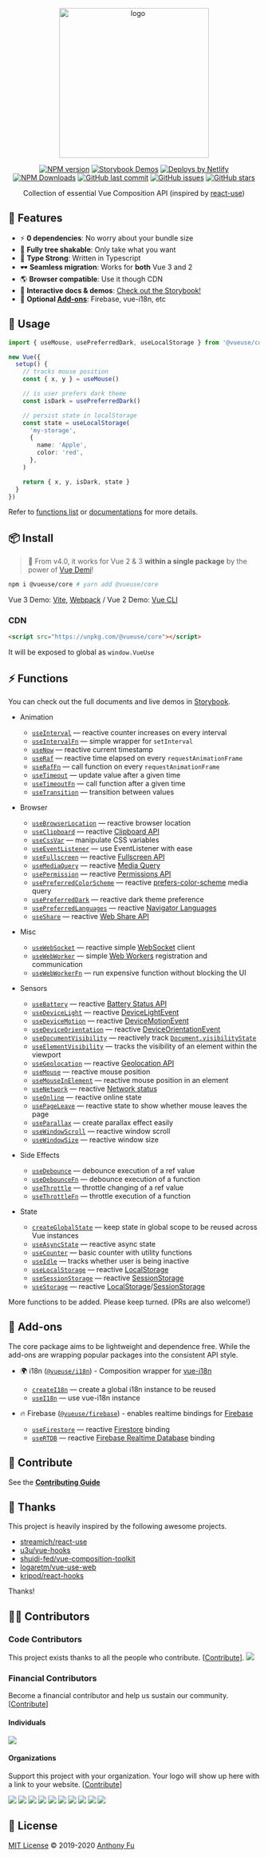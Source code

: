 <p align="center">
<a href="https://github.com/antfu/vueuse"><img src="https://raw.githubusercontent.com/antfu/vueuse/master/resources/logo-vertical.png" alt="logo" width="300"/></a>
</p>

<p align="center">
<a href="https://www.npmjs.com/package/@vueuse/core" target="__blank">
<img src="https://img.shields.io/npm/v/@vueuse/core?color=a1b858" alt="NPM version" /></a>
<a href="https://vueuse.js.org" target="__blank"><img src="https://img.shields.io/static/v1?label=storybook&message=demos&color=63ba83" alt="Storybook Demos" /></a>
<a href="https://app.netlify.com/" target="__blank"><img src="https://img.shields.io/static/v1?label=deploys%20by&message=netlify&color=00C7B7" alt="Deploys by Netlify" /></a>
<a href="https://www.npmjs.com/package/@vueuse/core" target="__blank"><img alt="NPM Downloads" src="https://img.shields.io/npm/dm/@vueuse/core?color=35495e"/></a>
<a href="https://github.com/antfu/vueuse" target="__blank"><img src="https://img.shields.io/github/last-commit/antfu/vueuse.svg?color=a38eed" alt="GitHub last commit" /></a>
<a href="https://github.com/antfu/vueuse/issues" target="__blank"><img src="https://img.shields.io/github/issues/antfu/vueuse.svg?color=c977be" alt="GitHub issues" /></a>
<a href="https://github.com/antfu/vueuse" target="__blank"><img alt="GitHub stars" src="https://img.shields.io/github/stars/antfu/vueuse?style=social"></a>
</p>

<p align="center">
Collection of essential Vue Composition API (inspired by <a href='https://github.com/streamich/react-use' target='__blank'>react-use</a>)
</p>


## 🚀 Features

- ⚡ **0 dependencies**: No worry about your bundle size
- 🌴 **Fully tree shakable**: Only take what you want
- 🦾 **Type Strong**: Written in Typescript
- 🕶 **Seamless migration**: Works for **both** Vue 3 and 2
- 🌎 **Browser compatible**: Use it though CDN
- 🎪 **Interactive docs & demos**: [Check out the Storybook!](https://vueuse.js.org)
- 🔌 **Optional [Add-ons](#-add-ons)**: Firebase, vue-i18n, etc

## 🦄 Usage

```ts
import { useMouse, usePreferredDark, useLocalStorage } from '@vueuse/core'

new Vue({
  setup() {
    // tracks mouse position
    const { x, y } = useMouse()

    // is user prefers dark theme
    const isDark = usePreferredDark()

    // persist state in localStorage
    const state = useLocalStorage(
      'my-storage', 
      {
        name: 'Apple',
        color: 'red',
      },
    )

    return { x, y, isDark, state }
  }
})
```

Refer to [functions list](#-functions) or [documentations](https://vueuse.js.org/) for more details.

## 📦 Install

> 🎩 From v4.0, it works for Vue 2 & 3 **within a single package** by the power of [Vue Demi](https://github.com/antfu/vue-demi)!

```bash
npm i @vueuse/core # yarn add @vueuse/core
```

Vue 3 Demo: [Vite](https://github.com/antfu/vite-vueuse-starter), [Webpack](https://github.com/antfu/vueuse-next-example) / Vue 2 Demo: [Vue CLI](https://github.com/antfu/vueuse-vue2-example)

### CDN

```html
<script src="https://unpkg.com/@vueuse/core"></script>
```

It will be exposed to global as `window.VueUse`


## ⚡ Functions

You can check out the full documents and live demos in [Storybook](https://vueuse.js.org/).

<!--GENEARTED LIST, DO NOT MODIFY MANUALLY-->
<!--FUNCTIONS_LIST_STARTS-->

- Animation
  - [`useInterval`](https://vueuse.js.org/?path=/story/animation--useinterval) — reactive counter increases on every interval
  - [`useIntervalFn`](https://vueuse.js.org/?path=/story/animation--useintervalfn) — simple wrapper for `setInterval`
  - [`useNow`](https://vueuse.js.org/?path=/story/animation--usenow) — reactive current timestamp
  - [`useRaf`](https://vueuse.js.org/?path=/story/animation--useraf) — reactive time elapsed on every `requestAnimationFrame`
  - [`useRafFn`](https://vueuse.js.org/?path=/story/animation--useraffn) — call function on every `requestAnimationFrame`
  - [`useTimeout`](https://vueuse.js.org/?path=/story/animation--usetimeout) — update value after a given time
  - [`useTimeoutFn`](https://vueuse.js.org/?path=/story/animation--usetimeoutfn) — call function after a given time
  - [`useTransition`](https://vueuse.js.org/?path=/story/animation--usetransition) — transition between values

- Browser
  - [`useBrowserLocation`](https://vueuse.js.org/?path=/story/browser--usebrowserlocation) — reactive browser location
  - [`useClipboard`](https://vueuse.js.org/?path=/story/browser--useclipboard) — reactive [Clipboard API](https://developer.mozilla.org/en-US/docs/Web/API/Clipboard_API)
  - [`useCssVar`](https://vueuse.js.org/?path=/story/browser--usecssvar) — manipulate CSS variables
  - [`useEventListener`](https://vueuse.js.org/?path=/story/browser--useeventlistener) — use EventListener with ease
  - [`useFullscreen`](https://vueuse.js.org/?path=/story/browser--usefullscreen) — reactive [Fullscreen API](https://developer.mozilla.org/en-US/docs/Web/API/Fullscreen_API)
  - [`useMediaQuery`](https://vueuse.js.org/?path=/story/browser--usemediaquery) — reactive [Media Query]((https://developer.mozilla.org/en-US/docs/Web/CSS/Media_Queries/Testing_media_queries))
  - [`usePermission`](https://vueuse.js.org/?path=/story/browser--usepermission) — reactive [Permissions API](https://developer.mozilla.org/en-US/docs/Web/API/Permissions_API)
  - [`usePreferredColorScheme`](https://vueuse.js.org/?path=/story/browser--usepreferredcolorscheme) — reactive [prefers-color-scheme](https://developer.mozilla.org/en-US/docs/Web/CSS/@media/prefers-color-scheme) media query
  - [`usePreferredDark`](https://vueuse.js.org/?path=/story/browser--usepreferreddark) — reactive dark theme preference
  - [`usePreferredLanguages`](https://vueuse.js.org/?path=/story/browser--usepreferredlanguages) — reactive [Navigator Languages](https://developer.mozilla.org/en-US/docs/Web/API/NavigatorLanguage/languages)
  - [`useShare`](https://vueuse.js.org/?path=/story/browser--useshare) — reactive [Web Share API](https://developer.mozilla.org/en-US/docs/Web/API/Navigator/share)

- Misc
  - [`useWebSocket`](https://vueuse.js.org/?path=/story/misc--usewebsocket) — reactive simple [WebSocket](https://developer.mozilla.org/en-US/docs/Web/API/WebSocket/WebSocket) client
  - [`useWebWorker`](https://vueuse.js.org/?path=/story/misc--usewebworker) — simple [Web Workers](https://developer.mozilla.org/en-US/docs/Web/API/Web_Workers_API/Using_web_workers) registration and communication
  - [`useWebWorkerFn`](https://vueuse.js.org/?path=/story/misc--usewebworkerfn) — run expensive function without blocking the UI

- Sensors
  - [`useBattery`](https://vueuse.js.org/?path=/story/sensors--usebattery) — reactive [Battery Status API](https://developer.mozilla.org/en-US/docs/Web/API/Battery_Status_API)
  - [`useDeviceLight`](https://vueuse.js.org/?path=/story/sensors--usedevicelight) — reactive [DeviceLightEvent](https://developer.mozilla.org/en-US/docs/Web/API/DeviceLightEvent)
  - [`useDeviceMotion`](https://vueuse.js.org/?path=/story/sensors--usedevicemotion) — reactive [DeviceMotionEvent](https://developer.mozilla.org/en-US/docs/Web/API/DeviceMotionEvent)
  - [`useDeviceOrientation`](https://vueuse.js.org/?path=/story/sensors--usedeviceorientation) — reactive [DeviceOrientationEvent](https://developer.mozilla.org/en-US/docs/Web/API/DeviceOrientationEvent)
  - [`useDocumentVisibility`](https://vueuse.js.org/?path=/story/sensors--usedocumentvisibility) — reactively track [`Document.visibilityState`](https://developer.mozilla.org/en-US/docs/Web/API/Document/visibilityState)
  - [`useElementVisibility`](https://vueuse.js.org/?path=/story/sensors--useelementvisibility) — tracks the visibility of an element within the viewport
  - [`useGeolocation`](https://vueuse.js.org/?path=/story/sensors--usegeolocation) — reactive [Geolocation API](https://developer.mozilla.org/en-US/docs/Web/API/Geolocation_API)
  - [`useMouse`](https://vueuse.js.org/?path=/story/sensors--usemouse) — reactive mouse position
  - [`useMouseInElement`](https://vueuse.js.org/?path=/story/sensors--usemouseinelement) — reactive mouse position in an element
  - [`useNetwork`](https://vueuse.js.org/?path=/story/sensors--usenetwork) — reactive [Network status](https://developer.mozilla.org/en-US/docs/Web/API/Network_Information_API)
  - [`useOnline`](https://vueuse.js.org/?path=/story/sensors--useonline) — reactive online state
  - [`usePageLeave`](https://vueuse.js.org/?path=/story/sensors--usepageleave) — reactive state to show whether mouse leaves the page
  - [`useParallax`](https://vueuse.js.org/?path=/story/sensors--useparallax) — create parallax effect easily
  - [`useWindowScroll`](https://vueuse.js.org/?path=/story/sensors--usewindowscroll) — reactive window scroll
  - [`useWindowSize`](https://vueuse.js.org/?path=/story/sensors--usewindowsize) — reactive window size

- Side Effects
  - [`useDebounce`](https://vueuse.js.org/?path=/story/side-effects--usedebounce) — debounce execution of a ref value
  - [`useDebounceFn`](https://vueuse.js.org/?path=/story/side-effects--usedebouncefn) — debounce execution of a function
  - [`useThrottle`](https://vueuse.js.org/?path=/story/side-effects--usethrottle) — throttle changing of a ref value
  - [`useThrottleFn`](https://vueuse.js.org/?path=/story/side-effects--usethrottlefn) — throttle execution of a function

- State
  - [`createGlobalState`](https://vueuse.js.org/?path=/story/state--createglobalstate) — keep state in global scope to be reused across Vue instances
  - [`useAsyncState`](https://vueuse.js.org/?path=/story/state--useasyncstate) — reactive async state
  - [`useCounter`](https://vueuse.js.org/?path=/story/state--usecounter) — basic counter with utility functions
  - [`useIdle`](https://vueuse.js.org/?path=/story/state--useidle) — tracks whether user is being inactive
  - [`useLocalStorage`](https://vueuse.js.org/?path=/story/state--uselocalstorage) — reactive [LocalStorage](https://developer.mozilla.org/en-US/docs/Web/API/Window/localStorage)
  - [`useSessionStorage`](https://vueuse.js.org/?path=/story/state--usesessionstorage) — reactive [SessionStorage](https://developer.mozilla.org/en-US/docs/Web/API/Window/sessionStorage)
  - [`useStorage`](https://vueuse.js.org/?path=/story/state--usestorage) — reactive [LocalStorage](https://developer.mozilla.org/en-US/docs/Web/API/Window/localStorage)/[SessionStorage](https://developer.mozilla.org/en-US/docs/Web/API/Window/sessionStorage)

<!--FUNCTIONS_LIST_ENDS-->

More functions to be added. Please keep turned. (PRs are also welcome!)

## 🔌 Add-ons

The core package aims to be lightweight and dependence free. While the add-ons are wrapping popular packages into the consistent API style.

<!--GENEARTED LIST, DO NOT MODIFY MANUALLY-->
<!--ADDONS_LIST_STARTS-->
- 🌍 i18n ([`@vueuse/i18n`](https://vueuse.js.org/?path=/story/add-ons-i18n--read-me)) - Composition wrapper for [vue-i18n](https://github.com/kazupon/vue-i18n)
  - [`createI18n`](https://vueuse.js.org/?path=/story/add-ons-i18n--createi18n) — create a global i18n instance to be reused
  - [`useI18n`](https://vueuse.js.org/?path=/story/add-ons-i18n--usei18n) — use vue-i18n instance

- 🔥 Firebase ([`@vueuse/firebase`](https://vueuse.js.org/?path=/story/add-ons-firebase--read-me)) - enables realtime bindings for [Firebase](https://firebase.google.com/)
  - [`useFirestore`](https://vueuse.js.org/?path=/story/add-ons-firebase--usefirestore) — reactive [Firestore](https://firebase.google.com/docs/firestore) binding
  - [`useRTDB`](https://vueuse.js.org/?path=/story/add-ons-firebase--usertdb) — reactive [Firebase Realtime Database](https://firebase.google.com/docs/database) binding
<!--ADDONS_LIST_ENDS-->


## 🧱 Contribute

See the [**Contributing Guide**](https://vueuse.js.org/?path=/story/docs--contribute)

## 🌸 Thanks

This project is heavily inspired by the following awesome projects.

- [streamich/react-use](https://github.com/streamich/react-use)
- [u3u/vue-hooks](https://github.com/u3u/vue-hooks)
- [shuidi-fed/vue-composition-toolkit](https://github.com/shuidi-fed/vue-composition-toolkit)
- [logaretm/vue-use-web](https://github.com/logaretm/vue-use-web)
- [kripod/react-hooks](https://github.com/kripod/react-hooks)

Thanks!


## 👨‍🚀 Contributors

### Code Contributors

This project exists thanks to all the people who contribute. [[Contribute](CONTRIBUTING.md)].
<a href="https://github.com/antfu/vueuse/graphs/contributors"><img src="https://opencollective.com/vueuse/contributors.svg?width=890&button=false" /></a>

### Financial Contributors

Become a financial contributor and help us sustain our community. [[Contribute](https://opencollective.com/vueuse/contribute)]

#### Individuals

<a href="https://opencollective.com/vueuse"><img src="https://opencollective.com/vueuse/individuals.svg?width=890"></a>

#### Organizations

Support this project with your organization. Your logo will show up here with a link to your website. [[Contribute](https://opencollective.com/vueuse/contribute)]

<a href="https://opencollective.com/vueuse/organization/0/website"><img src="https://opencollective.com/vueuse/organization/0/avatar.svg"></a>
<a href="https://opencollective.com/vueuse/organization/1/website"><img src="https://opencollective.com/vueuse/organization/1/avatar.svg"></a>
<a href="https://opencollective.com/vueuse/organization/2/website"><img src="https://opencollective.com/vueuse/organization/2/avatar.svg"></a>
<a href="https://opencollective.com/vueuse/organization/3/website"><img src="https://opencollective.com/vueuse/organization/3/avatar.svg"></a>
<a href="https://opencollective.com/vueuse/organization/4/website"><img src="https://opencollective.com/vueuse/organization/4/avatar.svg"></a>
<a href="https://opencollective.com/vueuse/organization/5/website"><img src="https://opencollective.com/vueuse/organization/5/avatar.svg"></a>
<a href="https://opencollective.com/vueuse/organization/6/website"><img src="https://opencollective.com/vueuse/organization/6/avatar.svg"></a>
<a href="https://opencollective.com/vueuse/organization/7/website"><img src="https://opencollective.com/vueuse/organization/7/avatar.svg"></a>
<a href="https://opencollective.com/vueuse/organization/8/website"><img src="https://opencollective.com/vueuse/organization/8/avatar.svg"></a>
<a href="https://opencollective.com/vueuse/organization/9/website"><img src="https://opencollective.com/vueuse/organization/9/avatar.svg"></a>

## 📄 License

[MIT License](https://github.com/antfu/vueuse/blob/master/LICENSE) © 2019-2020 [Anthony Fu](https://github.com/antfu)
